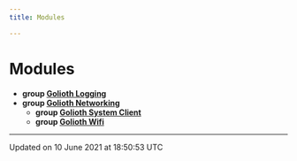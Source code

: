 ```yaml
---
title: Modules

---
```


# Modules




* **group [Golioth Logging](Modules/group__logging.md)** 
* **group [Golioth Networking](Modules/group__net.md)** 
    * **group [Golioth System Client](Modules/group__system__client.md)** 
    * **group [Golioth Wifi](Modules/group__wifi.md)** 



-------------------------------

Updated on 10 June 2021 at 18:50:53 UTC

